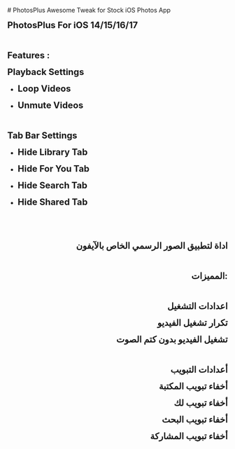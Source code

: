 <p># PhotosPlus Awesome Tweak for Stock iOS Photos App</p>
<p style="text-align: justify;"><span style="font-size: 20px;"><strong>PhotosPlus For iOS 14/15/16/17</strong></span></p>
<p style="text-align: justify;">&nbsp;</p>
<p style="text-align: justify;"><span style="font-size: 20px;"><strong>Features :</strong></span></p>
<p style="text-align: justify;"><span style="font-size: 20px;"><strong>Playback Settings</strong></span></p>
<ul>
<li>
<p style="text-align: justify;"><span style="font-size: 20px;"><strong>Loop Videos</strong></span></p>
</li>
<li>
<p style="text-align: justify;"><span style="font-size: 20px;"><strong>Unmute Videos&nbsp;</strong></span></p>
</li>
</ul>
<p style="text-align: justify;">&nbsp;</p>
<p style="text-align: justify;"><span style="font-size: 20px;"><strong>Tab Bar Settings</strong></span></p>
<ul>
<li>
<p style="text-align: justify;"><span style="font-size: 20px;"><strong>Hide Library Tab</strong></span></p>
</li>
<li>
<p style="text-align: justify;"><span style="font-size: 20px;"><strong>Hide For You Tab</strong></span></p>
</li>
<li>
<p style="text-align: justify;"><span style="font-size: 20px;"><strong>Hide Search Tab</strong></span></p>
</li>
<li>
<p style="text-align: justify;"><span style="font-size: 20px;"><strong>Hide Shared Tab</strong></span></p>
</li>
</ul>
<p style="text-align: justify;">&nbsp;</p>
<p style="text-align: right;">&nbsp;</p>
<p style="text-align: right;"><span style="font-size: 20px;"><strong>اداة لتطبيق الصور الرسمي الخاص بالآيفون</strong></span></p>
<p style="text-align: right;">&nbsp;</p>
<p style="text-align: right;"><span style="font-size: 20px;"><strong>المميزات:</strong></span></p>
<p style="text-align: right;">&nbsp;</p>
<p style="text-align: right;"><span style="font-size: 20px;"><strong>اعدادات التشغيل</strong></span></p>
<p style="text-align: right;"><span style="font-size: 20px;"><strong>تكرار تشغيل الفيديو</strong></span></p>
<p style="text-align: right;"><span style="font-size: 20px;"><strong>تشغيل الفيديو بدون كتم الصوت</strong></span></p>
<p style="text-align: right;">&nbsp;</p>
<p style="text-align: right;"><span style="font-size: 20px;"><strong>أعدادات التبويب</strong></span></p>
<p style="text-align: right;"><span style="font-size: 20px;"><strong>أخفاء تبويب المكتبة</strong></span></p>
<p style="text-align: right;"><span style="font-size: 20px;"><strong>أخفاء تبويب لك</strong></span></p>
<p style="text-align: right;"><span style="font-size: 20px;"><strong>أخفاء تبويب البحث</strong></span></p>
<p style="text-align: right;"><span style="font-size: 20px;"><strong>أخفاء تبويب المشاركة</strong></span></p>
<p style="text-align: right;">&nbsp;</p>
<p style="text-align: right;">&nbsp;</p>
<p style="text-align: right;"><span style="font-size: 20px;"><strong><img src="https://na9.me/ph2.jpg" alt="" /><img src="https://na9.me/ph1.jpg" alt="" /></strong></span></p>
<p>&nbsp;</p>
